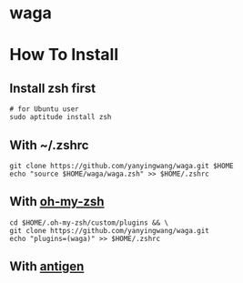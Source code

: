 waga
========

# How To Install

## Install zsh first
```shell
# for Ubuntu user
sudo aptitude install zsh 
```

## With ~/.zshrc
```shell
git clone https://github.com/yanyingwang/waga.git $HOME
echo "source $HOME/waga/waga.zsh" >> $HOME/.zshrc
```

## With [oh-my-zsh](http://ohmyz.sh)
```shell
cd $HOME/.oh-my-zsh/custom/plugins && \
git clone https://github.com/yanyingwang/waga.git
echo "plugins=(waga)" >> $HOME/.zshrc
```

## With [antigen](http://antigen.sharats.me)

